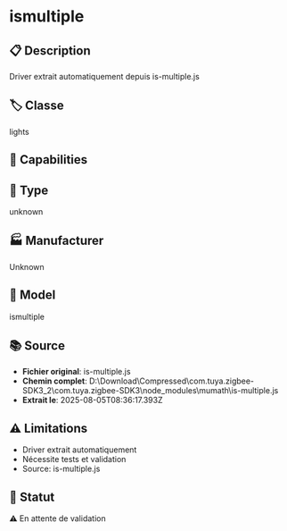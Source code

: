 # ismultiple

## 📋 Description
Driver extrait automatiquement depuis is-multiple.js

## 🏷️ Classe
lights

## 🔧 Capabilities


## 📡 Type
unknown

## 🏭 Manufacturer
Unknown

## 📱 Model
ismultiple

## 📚 Source
- **Fichier original**: is-multiple.js
- **Chemin complet**: D:\Download\Compressed\com.tuya.zigbee-SDK3_2\com.tuya.zigbee-SDK3\node_modules\mumath\is-multiple.js
- **Extrait le**: 2025-08-05T08:36:17.393Z

## ⚠️ Limitations
- Driver extrait automatiquement
- Nécessite tests et validation
- Source: is-multiple.js

## 🚀 Statut
⚠️ En attente de validation
